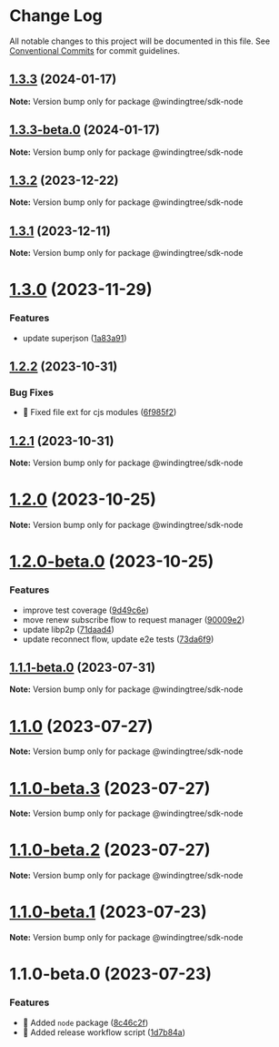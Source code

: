 # Change Log

All notable changes to this project will be documented in this file.
See [Conventional Commits](https://conventionalcommits.org) for commit guidelines.

## [1.3.3](https://github.com/windingtree/sdk/compare/@windingtree/sdk-node@1.3.3-beta.0...@windingtree/sdk-node@1.3.3) (2024-01-17)

**Note:** Version bump only for package @windingtree/sdk-node

## [1.3.3-beta.0](https://github.com/windingtree/sdk/compare/@windingtree/sdk-node@1.3.2...@windingtree/sdk-node@1.3.3-beta.0) (2024-01-17)

**Note:** Version bump only for package @windingtree/sdk-node

## [1.3.2](https://github.com/windingtree/sdk/compare/@windingtree/sdk-node@1.3.1...@windingtree/sdk-node@1.3.2) (2023-12-22)

**Note:** Version bump only for package @windingtree/sdk-node

## [1.3.1](https://github.com/windingtree/sdk/compare/@windingtree/sdk-node@1.3.0...@windingtree/sdk-node@1.3.1) (2023-12-11)

**Note:** Version bump only for package @windingtree/sdk-node

# [1.3.0](https://github.com/windingtree/sdk/compare/@windingtree/sdk-node@1.2.2...@windingtree/sdk-node@1.3.0) (2023-11-29)

### Features

- update superjson ([1a83a91](https://github.com/windingtree/sdk/commit/1a83a91e8467c6cddbb15c67d08cbe30fb6d9633))

## [1.2.2](https://github.com/windingtree/sdk/compare/@windingtree/sdk-node@1.2.1...@windingtree/sdk-node@1.2.2) (2023-10-31)

### Bug Fixes

- 🐛 Fixed file ext for cjs modules ([6f985f2](https://github.com/windingtree/sdk/commit/6f985f2a6b076abdf145176d5036fe89267f2c5a))

## [1.2.1](https://github.com/windingtree/sdk/compare/@windingtree/sdk-node@1.2.0...@windingtree/sdk-node@1.2.1) (2023-10-31)

**Note:** Version bump only for package @windingtree/sdk-node

# [1.2.0](https://github.com/windingtree/sdk/compare/@windingtree/sdk-node@1.2.0-beta.0...@windingtree/sdk-node@1.2.0) (2023-10-25)

**Note:** Version bump only for package @windingtree/sdk-node

# [1.2.0-beta.0](https://github.com/windingtree/sdk/compare/@windingtree/sdk-node@1.1.1-beta.0...@windingtree/sdk-node@1.2.0-beta.0) (2023-10-25)

### Features

- improve test coverage ([9d49c6e](https://github.com/windingtree/sdk/commit/9d49c6e2e172cce2c6eb320a3f0e4b097d8e83a8))
- move renew subscribe flow to request manager ([90009e2](https://github.com/windingtree/sdk/commit/90009e2c20ef8b9a472cb3d5978b844280e928fc))
- update libp2p ([71daad4](https://github.com/windingtree/sdk/commit/71daad41838ae6b2833c76aa36b5b2071a041e92))
- update reconnect flow, update e2e tests ([73da6f9](https://github.com/windingtree/sdk/commit/73da6f97656592b03851c95f45bcb955937e2a8d))

## [1.1.1-beta.0](https://github.com/windingtree/sdk/compare/@windingtree/sdk-node@1.1.0...@windingtree/sdk-node@1.1.1-beta.0) (2023-07-31)

**Note:** Version bump only for package @windingtree/sdk-node

# [1.1.0](https://github.com/windingtree/sdk/compare/@windingtree/sdk-node@1.1.0-beta.3...@windingtree/sdk-node@1.1.0) (2023-07-27)

**Note:** Version bump only for package @windingtree/sdk-node

# [1.1.0-beta.3](https://github.com/windingtree/sdk/compare/@windingtree/sdk-node@1.1.0-beta.2...@windingtree/sdk-node@1.1.0-beta.3) (2023-07-27)

**Note:** Version bump only for package @windingtree/sdk-node

# [1.1.0-beta.2](https://github.com/windingtree/sdk/compare/@windingtree/sdk-node@1.1.0-beta.1...@windingtree/sdk-node@1.1.0-beta.2) (2023-07-27)

**Note:** Version bump only for package @windingtree/sdk-node

# [1.1.0-beta.1](https://github.com/windingtree/sdk/compare/@windingtree/sdk-node@1.1.0-beta.0...@windingtree/sdk-node@1.1.0-beta.1) (2023-07-23)

**Note:** Version bump only for package @windingtree/sdk-node

# 1.1.0-beta.0 (2023-07-23)

### Features

- 🎸 Added `node` package ([8c46c2f](https://github.com/windingtree/sdk/commit/8c46c2f9d8af9725493fa8dfdcf98d45ca0ab36a))
- 🎸 Added release workflow script ([1d7b84a](https://github.com/windingtree/sdk/commit/1d7b84a3623848c449522c0bb2af2c5f114c8a0a))
